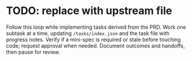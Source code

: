 # TODO: replace with upstream file

Follow this loop while implementing tasks derived from the PRD.
Work one subtask at a time, updating `/tasks/index.json` and the task file with progress notes.
Verify if a mini-spec is required or stale before touching code; request approval when needed.
Document outcomes and handoffs, then pause for review.
